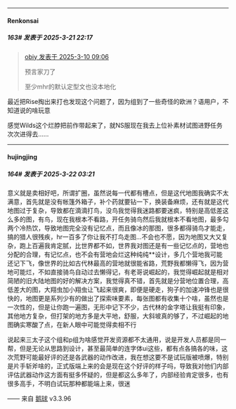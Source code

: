 ﻿
*****

####  Renkonsai  
##### 163#       发表于 2025-3-21 22:17

<blockquote><a href="httphttps://bbs.saraba1st.com/2b/forum.php?mod=redirect&amp;goto=findpost&amp;pid=67617975&amp;ptid=2249176" target="_blank">obiy 发表于 2025-3-10 09:06</a>

预言家刀了

至少mhr的默认定型文也没本地化</blockquote>
最近把Rise掏出来打也发现这个问题了，因为组到了一些奇怪的欧洲？语用户，不知道说的啥玩意

感觉Wilds这个烂脖把前作带起来了，就NS服现在我去上位补素材试图进野任务次次进得去……


*****

####  hujingjing  
##### 164#       发表于 2025-3-22 03:21

意义就是卖相好吧，所谓扩圈，虽然说每一代都有槽点，但是这代地图我确实不太满意，首先就是没有帐篷外箱子，补个药就要钻一下，换装备麻烦，还有就是这代地图过于复杂，导致都在滴滴打鸟，没鸟我觉得我迷路都要迷疯，特别是高低差这么多的图，有鸟，现在我根本不看路，开任务骑鸟然后我就根本不看地图，最多勾两个冷热饮，导致地图完全没有记忆点，而且像冰的那图，很多都得骑鸟才能走，搞的猎人很残疾，hr一百多了你让我不打鸟走图...不会也不愿，因为地图又大又复杂，跑上百遍我肯定腻，比世界都不如，世界我对图还是有一些记忆点的，营地也分配的合理，有记忆点，也不会有营地会烂这种纯纯**设计，多几个营地我可能还记下飞，像世界的比如古代林最高的营地就很能省路，荒野我都懒得飞，因为营地可能烂，不如直接骑鸟自动过去懒得记，有老哥说崛起的，我觉得崛起就是相对简陋的旧大陆地图的好的解决方案，我觉得真不错，首先就是分营地位置合理，高低差大的图，大翔虫加小翔虫让飞起来很爽，即便是硬走，狗子的加速冲锋也是很快的，地图更是系列少有的做出了探索味要素，每张图都有收集十个啥，虽然也是一次性的，但是让你跑一遍图，无形中记下不少，古代林的金字塔让我挺有印象，其他地方复杂，但打架的地方多是大平地，舒服，大斜坡真的够了，不过崛起的地图确实寒酸了点，在新人眼中可能觉得卖相不行

说起来三太子这个组和p组为啥感觉开发资源都不太通用，说是开发人员都是同一帮，但是无论从思路到设计，甚至最简单的连字体ui这些，都有点各搞各的味，这次荒野可能最好评的还是各武器的动作改进，我在想这要不是试玩版被喷爆，特别是片手斩斧啥的，正式版端上来的会是现在这个好评的样子吗，导致我对他们内部评估武器动作这方面有挺多怀疑的，但是都这么多年了，内部经验肯定很多，也有很多高手，不明白试玩那种都能端上来，很迷

—— 来自 [鹅球](https://www.pgyer.com/GcUxKd4w) v3.3.96

